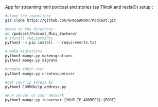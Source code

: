 App for streaming mini podcast and stories (as Tiktok and reels🙃)
setup :
```bash
#clone the repository 
git clone https://github.com/GHASSAN007/Podcast.git

#move to the directory
cd /podcast/Podcast_Mini_Backend/
# install requiermints 
python3 -m pip install -r requirements.txt

# make migrations 
python3 mange.py makemigrations
python3 mange.py migrate

#create admin user 
python3 mange.py createsuperuser

#get your ip adress by
python3 COMMON/ip_address.py

#Run server on your network 
python3 mange.py runserver {YOUR_IP_ADDRESS}:{PORT}

```



